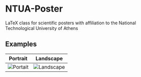 # NTUA-Poster
 LaTeX class for scientific posters with affiliation to the National Technological University of Athens

## Examples


|     Portrait             | Landscape |
:-------------------------:|:---------:|
![Portait](examples/https://raw.githubusercontent.com/estamos/NTUA-Poster/master/examples/NTUA_Poster_portrait_example-1.png)  | ![Landscape](examples/https://raw.githubusercontent.com/estamos/NTUA-Poster/master/examples/NTUA_Poster_landscape_example-1%202.png)
